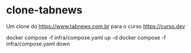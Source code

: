 # clone-tabnews

Um clone do https://www.tabnews.com.br para o curso https://curso.dev

docker compose -f infra/compose.yaml up -d
docker compose -f infra/compose.yaml down